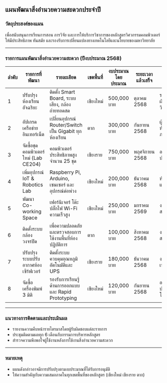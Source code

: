 ## แผนพัฒนาสิ่งอำนวยความสะดวกประจำปี

### วัตถุประสงค์ของแผน
เพื่อสนับสนุนการเรียนการสอน การวิจัย และการให้บริการวิชาการของหลักสูตรวิศวกรรมคอมพิวเตอร์ ให้มีประสิทธิภาพ ทันสมัย และรองรับการเปลี่ยนแปลงทางเทคโนโลยีและนโยบายของมหาวิทยาลัย

---

### รายการแผนพัฒนาสิ่งอำนวยความสะดวก (ปีงบประมาณ 2568)

| ลำดับ | รายการที่พัฒนา                         | รายละเอียด                                                         | เขตพื้นที่ | งบประมาณโดยประมาณ | ระยะเวลาแล้วเสร็จ | ผู้รับผิดชอบ |
|-------|----------------------------------------|---------------------------------------------------------------------|-------------|---------------------|---------------------|----------------|
| 1     | ปรับปรุงห้องเรียนอัจฉริยะ             | ติดตั้ง Smart Board, ระบบเสียง, กล้องถ่ายทอดสด                  | เชียงใหม่   | 500,000 บาท         | ตุลาคม 2568         | รองคณบดีฝ่ายวิชาการ |
| 2     | อัปเกรดเครือข่ายอินเทอร์เน็ต          | เปลี่ยนอุปกรณ์ Router/Switch เป็น Gigabit ทุกห้องเรียน           | ตาก         | 300,000 บาท         | กันยายน 2568        | ผู้ช่วยหัวหน้าภาค |
| 3     | จัดซื้อชุดคอมพิวเตอร์ใหม่ (Lab CE204) | คอมพิวเตอร์ประสิทธิภาพสูง จำนวน 25 ชุด                          | เชียงราย    | 750,000 บาท         | พฤศจิกายน 2568      | อาจารย์ประจำวิชา |
| 4     | เพิ่มอุปกรณ์ IoT & Robotics Lab       | Raspberry Pi, Arduino, เซนเซอร์ และอุปกรณ์ต่อพ่วง                | เชียงใหม่   | 200,000 บาท         | ธันวาคม 2568        | หัวหน้าแล็บ |
| 5     | พัฒนา Co-working Space                | เฟอร์นิเจอร์ โต๊ะปลั๊กไฟ Wi-Fi ความเร็วสูง                       | เชียงใหม่   | 250,000 บาท         | มกราคม 2569         | งานอาคารสถานที่ |
| 6     | ติดตั้งระบบกล้องวงจรปิด               | เพื่อความปลอดภัยและตรวจสอบการใช้งานพื้นที่ห้องปฏิบัติการ      | ตาก         | 100,000 บาท         | สิงหาคม 2568        | งานอาคารสถานที่ |
| 7     | ปรับปรุงระบบปรับอากาศห้องเซิร์ฟเวอร์  | ติดตั้งระบบควบคุมอุณหภูมิอัตโนมัติและ UPS                       | เชียงราย    | 180,000 บาท         | ธันวาคม 2568        | งานระบบเทคโนโลยี |
| 8     | จัดซื้อเครื่องพิมพ์ 3 มิติ              | รองรับการเรียนรู้ด้านการออกแบบและ Rapid Prototyping             | เชียงใหม่   | 120,000 บาท         | กันยายน 2568        | อาจารย์ที่ปรึกษาโครงงาน |

---

### แนวทางการติดตามและประเมินผล
- รายงานความคืบหน้ารายไตรมาสโดยผู้รับผิดชอบแต่ละรายการ
- ประชุมติดตามผลทุก 6 เดือนกับกรรมการบริหารหลักสูตร
- สำรวจความพึงพอใจผู้ใช้งานหลังการใช้งานสิ่งอำนวยความสะดวก

---

### หมายเหตุ
- แผนดังกล่าวอาจมีการปรับปรุงตามงบประมาณที่ได้รับการอนุมัติ
- ให้ความสำคัญกับความเสมอภาคในทุกเขตพื้นที่ของหลักสูตร (เชียงใหม่ เชียงราย ตาก)
